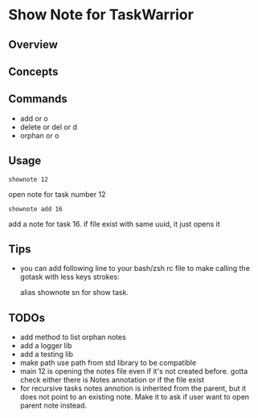 # Show Note for TaskWarrior
## Overview
## Concepts
## Commands

- add or o
- delete or del or d
- orphan or o

## Usage
    shownote 12
open note for task number 12

    shownote add 16 
add a note for task 16. if file exist with same uuid, it just opens it

## Tips

- you can add following line to your bash/zsh rc file to make calling the gotask with less keys strokes: 

    alias shownote sn
for show task. 

## TODOs

- add method to list orphan notes
- add a logger lib
- add a testing lib
- make path use path from std library to be compatible
- main 12 is opening the notes file even if it's not created before. gotta check either there is Notes annotation or if the file exist
- for recursive tasks notes annotion is inherited from the parent, but it does not point to an existing note. Make it to ask if user want to open parent note instead.

